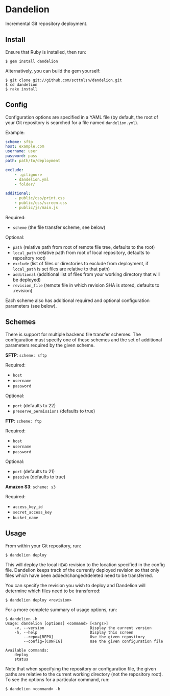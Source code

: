 Dandelion
=========

Incremental Git repository deployment.

Install
-------

Ensure that Ruby is installed, then run:

    $ gem install dandelion

Alternatively, you can build the gem yourself:

    $ git clone git://github.com/scttnlsn/dandelion.git
    $ cd dandelion
    $ rake install

Config
------

Configuration options are specified in a YAML file (by default, the root of your
Git repository is searched for a file named `dandelion.yml`).

Example:

```yaml
scheme: sftp
host: example.com
username: user
password: pass
path: path/to/deployment

exclude:
    - .gitignore
    - dandelion.yml
    - folder/

additional:
    - public/css/print.css
    - public/css/screen.css
    - public/js/main.js
```

Required:

 * `scheme` (the file transfer scheme, see below)

Optional:

* `path` (relative path from root of remote file tree, defaults to the root)
* `local_path` (relative path from root of local repository, defaults to repository root)
* `exclude` (list of files or directories to exclude from deployment, if `local_path` is set files are relative to that path)
* `additional` (additional list of files from your working directory that will be deployed)
* `revision_file` (remote file in which revision SHA is stored, defaults to .revision)

Each scheme also has additional required and optional configuration parameters (see below).

Schemes
-------

There is support for multiple backend file transfer schemes.  The configuration
must specify one of these schemes and the set of additional parameters required
by the given scheme.

**SFTP**: `scheme: sftp`

Required:

 * `host`
 * `username`
 * `password`

Optional:

 * `port` (defaults to 22)
 * `preserve_permissions` (defaults to true)

**FTP**: `scheme: ftp`

Required:

 * `host`
 * `username`
 * `password`

Optional:

 * `port` (defaults to 21)
 * `passive` (defaults to true)

**Amazon S3**: `scheme: s3`

Required:

 * `access_key_id`
 * `secret_access_key`
 * `bucket_name`

Usage
-----

From within your Git repository, run:

    $ dandelion deploy

This will deploy the local `HEAD` revision to the location specified in the config
file.  Dandelion keeps track of the currently deployed revision so that only files
which have been added/changed/deleted need to be transferred.

You can specify the revision you wish to deploy and Dandelion will determine which
files need to be transferred:

    $ dandelion deploy <revision>

For a more complete summary of usage options, run:

    $ dandelion -h
    Usage: dandelion [options] <command> [<args>]
        -v, --version                    Display the current version
        -h, --help                       Display this screen
            --repo=[REPO]                Use the given repository
            --config=[CONFIG]            Use the given configuration file

    Available commands:
        deploy
        status

Note that when specifying the repository or configuration file, the given paths
are relative to the current working directory (not the repository root).  To see
the options for a particular command, run:

    $ dandelion <command> -h

